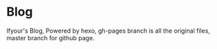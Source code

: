 # Blog

Ifyour's Blog, Powered by hexo, gh-pages branch is all the original files, master branch for github page.